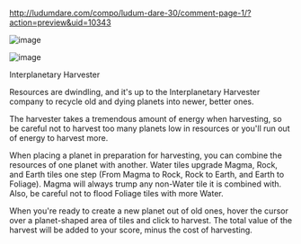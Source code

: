 http://ludumdare.com/compo/ludum-dare-30/comment-page-1/?action=preview&uid=10343

![image](https://user-images.githubusercontent.com/1664424/111088228-644ad300-84e3-11eb-899b-0ecb5e9204bf.png)

![image](https://user-images.githubusercontent.com/1664424/111088217-57c67a80-84e3-11eb-869d-a893fd974cb5.png)

Interplanetary Harvester

Resources are dwindling, and it's up to the Interplanetary Harvester company to recycle old and dying planets into newer, better ones.

The harvester takes a tremendous amount of energy when harvesting, so be careful not to harvest too many planets low in resources or you'll run out of energy to harvest more.

When placing a planet in preparation for harvesting, you can combine the resources of one planet with another. Water tiles upgrade Magma, Rock, and Earth tiles one step (From Magma to Rock, Rock to Earth, and Earth to Foliage). Magma will always trump any non-Water tile it is combined with. Also, be careful not to flood Foliage tiles with more Water.

When you're ready to create a new planet out of old ones, hover the cursor over a planet-shaped area of tiles and click to harvest. The total value of the harvest will be added to your score, minus the cost of harvesting.
